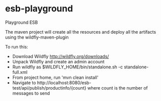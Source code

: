 # esb-playground
Playground ESB

The maven project will create all the resources and deploy all the artifacts using the wildfly-maven-plugin

To run this:
 - Download Wildfly http://wildfly.org/downloads/
 - Unpack Wildfly and create an admin account
 - Run wildfly as $WILDFLY_HOME/bin/standalone.sh -c standalone-full.xml
 - From project home, run 'mvn clean install'
 - Navigate to http://localhost:8080/esb-test/api/publish/productinfo/{count} where count is the number of messages to send
